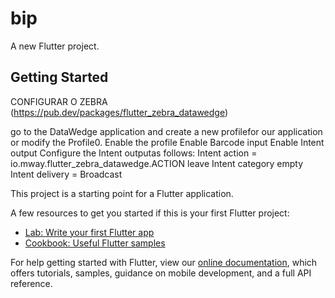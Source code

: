 # bip

A new Flutter project.

## Getting Started

CONFIGURAR O ZEBRA
(https://pub.dev/packages/flutter_zebra_datawedge)

go to the DataWedge application and create a new profilefor our application or modify the Profile0.
Enable the profile
Enable Barcode input
Enable Intent output
Configure the Intent outputas follows:
Intent action = io.mway.flutter_zebra_datawedge.ACTION
leave Intent category empty
Intent delivery = Broadcast

This project is a starting point for a Flutter application.

A few resources to get you started if this is your first Flutter project:

- [Lab: Write your first Flutter app](https://flutter.dev/docs/get-started/codelab)
- [Cookbook: Useful Flutter samples](https://flutter.dev/docs/cookbook)

For help getting started with Flutter, view our
[online documentation](https://flutter.dev/docs), which offers tutorials,
samples, guidance on mobile development, and a full API reference.
